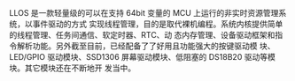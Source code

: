 LLOS 是一款轻量级的可以在支持 64bit 变量的 MCU 上运行的非实时资源管理系统，以事件驱动的方式
实现线程管理，目的是取代裸机编程。系统内核提供简单的线程管理、任务间通信、软定时器、RTC、动
态内存管理、设备驱动框架和指令解析功能。另外截至目前，已经配备了了好用且功能强大的按键驱动模
块、LED/GPIO 驱动模块、SSD1306 屏幕驱动模块、低阻塞的 DS18B20 驱动等模块。其它模块还在不断地开
发当中。
